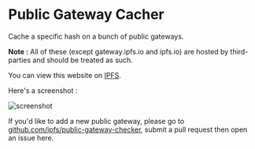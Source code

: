 # Public Gateway Cacher

Cache a specific hash on a bunch of public gateways.

**Note :** All of these (except gateway.ipfs.io and ipfs.io) are hosted by third-parties and should be treated as such.

You can view this website on [IPFS](https://gateway.ipfs.io/ipfs/QmRvQrZ5Vb3Hpqg7iQBrawmbdnyi6cpgQUVXMu1DHq8yAk/).

Here's a screenshot :

![screenshot](https://ipfs.io/ipfs/QmUeCSd4gHio7MxZuRXCcLFXED9GpfntKcL87gmXvZV3ed)

If you'd like to add a new public gateway, please go to [github.com/ipfs/public-gateway-checker](https://github.com/ipfs/public-gateway-checker), submit a pull request then open an issue here.
